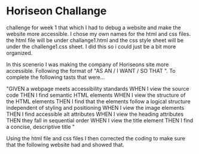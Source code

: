 # Horiseon Challange 
challenge for week 1 that which I had to debug a website and make the website more accessible. 
I chose my own names for the html and css files. the html file will be under 
challange1.html and the css style sheet will be under the challenge1.css sheet. I did this so i could just be a bit more organized. 

In this scenerio I was making the company of Horiseons site more accessible. Following the format of "AS AN / I WANT / SO THAT ". To complete the following tasts that were...

"GIVEN a webpage meets accessibility standards
WHEN I view the source code
THEN I find semantic HTML elements
WHEN I view the structure of the HTML elements
THEN I find that the elements follow a logical structure independent of styling and positioning
WHEN I view the image elements
THEN I find accessible alt attributes
WHEN I view the heading attributes
THEN they fall in sequential order
WHEN I view the title element
THEN I find a concise, descriptive title "  

Using the html file and css files I then corrected the coding to make sure that the following website had and showed that.



